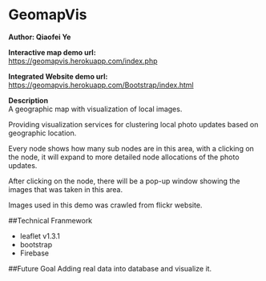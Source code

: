 # GeomapVis
**Author: Qiaofei Ye**

**Interactive map demo url:**<br>
https://geomapvis.herokuapp.com/index.php

**Integrated Website demo url:**<br>
https://geomapvis.herokuapp.com/Bootstrap/index.html


**Description**<br>
A geographic map with visualization of local images.

Providing visualization services for clustering local photo updates based on geographic location.

Every node shows how many sub nodes are in this area, with a clicking on the node, it will expand to more detailed node allocations of the photo updates.

After clicking on the node, there will be a pop-up window showing the images that was taken in this area.

Images used in this demo was crawled from flickr website.



##Technical Franmework

- leaflet v1.3.1
- bootstrap
- Firebase



##Future Goal
Adding real data into database and visualize it.
